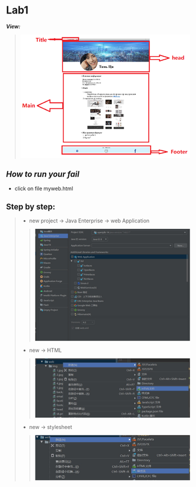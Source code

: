 # Lab1
***View:***
  > ![markdown](页面分析.png)
## ***How to run your fail***
  - click on file myweb.html
## Step by step:
  > - new project -> Java Enterprise -> web Application
   >> ![markdown](步骤一.jpg)
  > -  new -> HTML
   >> ![markdown](步骤二.jpg)
  > - new -> stylesheet
   >> ![markdown](步骤三.jpg)
